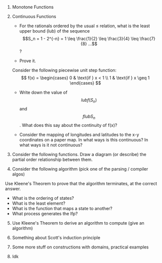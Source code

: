 1. Monotone Functions



2. Continuous Functions

    - For the rationals ordered by the usual ≤ relation, what is the least upper bound (lub) of the sequence $$S_n = 1 - 2^{-n} = 1 \leq \frac{1}{2} \leq \frac{3}{4} \leq \frac{7}{8} ...$$?
    
    - Prove it.

    Consider the following piecewise unit step function:
    $$
    f(x) = 
    \begin{cases}
      0 & \text{if } x < 1 \\
      1 & \text{if } x \geq 1
    \end{cases}
    $$

    - Write down the value of $$lub f(S_n)$$ and $$f lub S_n$$. What does this say about the continuity of f(x)?

    - Consider the mapping of longitudes and latitudes to the x-y coordinates on a paper map. In what ways is this continuous? In what ways is it not continuous? 

3. Consider the following functions. Draw a diagram (or describe) the partial order relationship between them.

4. Consider the following algorithm (pick one of the parsing / compiler algos)

Use Kleene's Theorem to prove that the algorithm terminates, at the correct answer.

- What is the ordering of states?
- What is the least element?
- What is the function that maps a state to another?
- What process generates the lfp?

5. Use Kleene's Theorem to derive an algorithm to compute (give an algorithm)

6. Something about Scott's induction principle

7. Some more stuff on constructions with domains, practical examples

8. Idk



